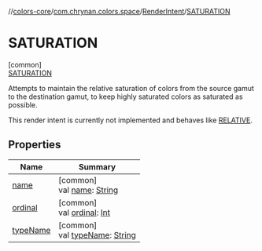 //[colors-core](../../../../index.md)/[com.chrynan.colors.space](../../index.md)/[RenderIntent](../index.md)/[SATURATION](index.md)

# SATURATION

[common]\
[SATURATION](index.md)

Attempts to maintain the relative saturation of colors from the source gamut to the destination gamut, to keep highly saturated colors as saturated as possible.

This render intent is currently not implemented and behaves like [RELATIVE](../-r-e-l-a-t-i-v-e/index.md).

## Properties

| Name | Summary |
|---|---|
| [name](../-a-b-s-o-l-u-t-e/index.md#-372974862%2FProperties%2F1346026436) | [common]<br>val [name](../-a-b-s-o-l-u-t-e/index.md#-372974862%2FProperties%2F1346026436): [String](https://kotlinlang.org/api/latest/jvm/stdlib/kotlin/-string/index.html) |
| [ordinal](../-a-b-s-o-l-u-t-e/index.md#-739389684%2FProperties%2F1346026436) | [common]<br>val [ordinal](../-a-b-s-o-l-u-t-e/index.md#-739389684%2FProperties%2F1346026436): [Int](https://kotlinlang.org/api/latest/jvm/stdlib/kotlin/-int/index.html) |
| [typeName](../type-name.md) | [common]<br>val [typeName](../type-name.md): [String](https://kotlinlang.org/api/latest/jvm/stdlib/kotlin/-string/index.html) |
